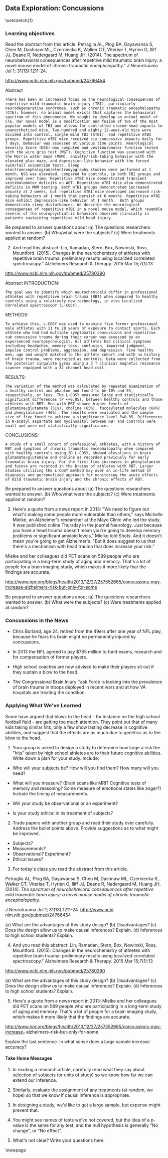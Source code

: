 ## Data Exploration: Concussions

\setstretch{1}

### Learning objectives

Read the abstract from this article. 
Petraglia AL, Plog BA, Dayawansa S, Chen M, Dashnaw ML, Czerniecka K, Walker CT, Viterise T, Hyrien O, Iliff JJ, Deane R, Nedergaard M, Huang JH. (2014). The spectrum of neurobehavioral consequences after repetitive
mild traumatic brain injury: a novel mouse model of chronic traumatic encephalopathy."
J Neurotrauma Jul 1; 31(13):1211-24.

http://www.ncbi.nlm.nih.gov/pubmed/24766454

Abstract

    There has been an increased focus on the neurological consequences of repetitive mild traumatic brain injury (TBI), particularly neurodegenerative syndromes, such as chronic traumatic encephalopathy (CTE); however, no animal model exists that captures the behavioral spectrum of this phenomenon. We sought to develop an animal model of CTE. Our novel model is a modification and fusion of two of the most popular models of TBI and allows for controlled closed-head impacts to unanesthetized mice. Two-hundred and eighty 12-week-old mice were divided into control, single mild TBI (mTBI), and repetitive mTBI groups. Repetitive mTBI mice received six concussive impacts daily for 7 days. Behavior was assessed at various time points. Neurological Severity Score (NSS) was computed and vestibulomotor function tested with the wire grip test (WGT). Cognitive function was assessed with the Morris water maze (MWM), anxiety/risk-taking behavior with the elevated plus maze, and depression-like behavior with the forced swim/tail suspension tests. Sleep electroencephalogram/electromyography studies were performed at 1 month. NSS was elevated, compared to controls, in both TBI groups and improved over time. Repetitive mTBI mice demonstrated transient vestibulomotor deficits on WGT. Repetitive mTBI mice also demonstrated deficits in MWM testing. Both mTBI groups demonstrated increased anxiety at 2 weeks, but repetitive mTBI mice developed increased risk-taking behaviors at 1 month that persist at 6 months. Repetitive mTBI mice exhibit depression-like behavior at 1 month.  Both groups demonstrate sleep disturbances. We describe the neurological consequenses of repetitive mTBI in a novel mouse model, which resemble several of the neuropsychiatric behaviors observed clinically in patients sustaining repetitive mild head injury.
    
Be prepared to answer questions about
(a) The questions researchers wanted to answer.
(b) Who/what were the subjects?
(c) Were treatments applied at random?



2. And read this abstract:
Lin, Ramadan, Stern, Box, Nowinski, Ross, Mountford. (2015). Changes in
the neurochemistry of athletes with repetitive brain trauma: preliminary results
using localized correlated spectroscopy." Alzheimers Research & Therapy.
2015 Mar 15;7(1):13

http://www.ncbi.nlm.nih.gov/pubmed/25780390

Abstract
INTRODUCTION:

    The goal was to identify which neurochemicals differ in professional athletes with repetitive brain trauma (RBT) when compared to healthy controls using a relatively new technology, in vivo Localized COrrelated SpectroscopY (L-COSY).
    
METHODS:
    
    To achieve this, L-COSY was used to examine five former professional male athletes with 11 to 28 years of exposure to contact sports. Each athlete who had had multiple symptomatic concussions and repetitive sub concussive trauma during their career was assessed by an experienced neuropsychologist. All athletes had clinical symptoms including headaches, memory loss, confusion, impaired judgment, impulse control problems, aggression, and depression. Five healthy men, age and weight matched to the athlete cohort and with no history of brain trauma, were recruited as controls. Data were collected from the posterior cingulate gyrus using a 3 T clinical magnetic resonance scanner equipped with a 32 channel head coil.
    
RESULTS:

    The variation of the method was calculated by repeated examination of a healthy control and phantom and found to be 10% and 5%, respectively, or less. The L-COSY measured large and statistically significant differences (P <=0.05), between healthy controls and those athletes with RBT. Men with RBT showed higher levels of glutamine/glutamate (31%), choline (65%), fucosylated molecules (60%) and phenylalanine (46%). The results were evaluated and the sample size of five found to achieve a significance level P=0.05. Differences in N-acetyl aspartate and myoinositol between RBT and controls were small and were not statistically significance.

CONCLUSIONS:

    A study of a small cohort of professional athletes, with a history of RBT and symptoms of chronic traumatic encephalopathy when compared with healthy controls using 2D L-COSY, showed elevations in brain glutamate/glutamine and choline as recorded previously for early traumatic brain injury. For the first time increases in phenylalanine and fucose are recorded in the brains of athletes with RBT. Larger studies utilizing the L-COSY method may over an in-life method of diagnosis and personalized approach for monitoring the acute effects of mild traumatic brain injury and the chronic effects of RBT.
    
Be prepared to answer questions about
(a) The questions researchers wanted to answer.
(b) Who/what were the subjects?
(c) Were treatments applied at random?

3. Here's a quote from a news report in 2013:
"We need to figure out what's making some people more vulnerable than others," says Michelle Mielke, an Alzheimer's researcher at the Mayo Clinic who led the study. It was published online Thursday in the journal Neurology. Just because you have a head trauma doesn't mean you're going to develop
memory problems or significant amyloid levels," Mielke told Shots. And it doesn't
mean you're going to get Alzheimer's. "But it does suggest to us that there's a mechanism with head trauma that does increase your risk."

Mielke and her colleagues did PET scans on 589 people who are participating in a long-term study of aging and memory. That's a lot of people for a brain imaging study, which makes it more likely that the findings are accurate.

http://www.npr.org/blogs/health/2013/12/27/257552665/concussions-may-increase-alzheimers-risk-but-only-for-some

Be prepared to answer questions about
(a) The questions researchers wanted to answer.
(b) What were the subjects?
(c) Were treatments applied at random?

### Concussions in the News

*  Chris Borland, age 24, retired from the 49ers after one year of NFL play, because he fears his brain might be permanently injured by concussions. 

*  In 2013 the NFL agreed to pay $765 million to fund exams, research and for compensation of former players.

*  High school coaches are now advised to make their players sit out if they sustain
a blow to the head.

*  The Congressional Brain Injury Task Force is looking into the prevalence of brain trauma in troops deployed in recent wars and at how VA hospitals are treating the condition.

### Applying What We've Learned

Some have argued that blows to the head - for instance on the high school football field - are getting too much attention. They point out that of many kids taking similar hits, only a few show lasting decrease in cognitive abilities, and suggest that the effects are as much due to genetics as to the blow to the head.

1. Your group is asked to design a study to determine how large a risk the "hits"
taken by high school athletes are to their future cognitive abilities. Write down
a plan for your study. Include:

*  Who will your subjects be? How will you find them? How many will you need?

*  What will you measure? (Brain scans like MRI? Cognitive tests of memory
and reasoning? Some measure of emotional states like anger?) Include the
timing of measurements.

*  Will your study be observational or an experiment?

*  Is your study ethical in its treatment of subjects?


2. Trade papers with another group and read their study over carefully. Address the bullet points above. Provide suggestions as to what might be improved.

*  Subjects?
*  Measurements?
*  Observational? Experiment?
*  Ethical issues?


3. For today's class you read the abstract from this article.

Petraglia AL, Plog BA, Dayawansa S, Chen M, Dashnaw ML, Czerniecka K, Walker CT, Viterise T, Hyrien O, Iliff JJ, Deane R, Nedergaard M, Huang JH. (2014). *The spectrum of neurobehavioral consequences after repetitive mild traumatic brain injury: a novel mouse model of chronic traumatic encephalopathy.*

J Neurotrauma Jul 1; 31(13):1211-24. http://www.ncbi.
nlm.nih.gov/pubmed/24766454

(a) What are the advantages of this study design?
(b) Disadvantages?
(c) Does the design allow us to make causal inferences? Explain.
(d) Inferences to high school students? Explain.

4. And you read this abstract:
Lin, Ramadan, Stern, Box, Nowinski, Ross, Mountford. (2015). Changes in
the neurochemistry of athletes with repetitive brain trauma: preliminary results
using localized correlated spectroscopy." Alzheimers Research & Therapy.
2015 Mar 15;7(1):13

http://www.ncbi.nlm.nih.gov/pubmed/25780390

(a) What are the advantages of this study design?
(b) Disadvantages?
(c) Does the design allow us to make causal inferences? Explain.
(d) Inferences to high school students? Explain.


5. Here's a quote from a news report in 2013:
Mielke and her colleagues did PET scans on 589 people who are participating in
a long-term study of aging and memory. That's a lot of people for a brain imaging
study, which makes it more likely that the findings are accurate.

http://www.npr.org/blogs/health/2013/12/27/257552665/concussions-may-increase-
alzheimers-risk-but-only-for-some

Explain the last sentence. In what sense does a large sample increase accuracy?

#### Take Home Messages

1. In reading a research article, carefully read what they say about selection of
subjects (or units of study) so we know how far we can extend our inference.

2. Similarly, evaluate the assignment of any treatments (at random, we hope) so
that we know if causal inference is appropriate.

3.  In designing a study, we'd like to get a large sample, but expense might prevent
that.

4. You might see names of tests we've not covered, but the idea of a p-value is
the same for any test, and the null hypothesis is generally "No change", or "No
effect".

5.  What's not clear? Write your questions here.

\newpage
